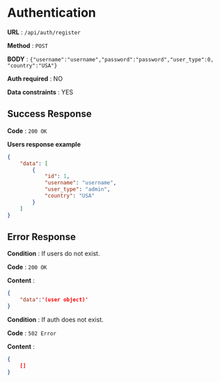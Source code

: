 # Authentication

**URL** : `/api/auth/register`

**Method** : `POST`

**BODY** : `{"username":"username","password":"password","user_type":0, "country":"USA"}`

**Auth required** : NO

**Data constraints** : YES


## Success Response

**Code** : `200 OK`

**Users response example**

```json
{
    "data": [
        {
            "id": 1,
            "username": "username",
            "user_type": "admin",
            "country": "USA"
        }
    ]
}
```

## Error Response

**Condition** : If users do not exist.

**Code** : `200 OK`

**Content** :

```json
{
    "data":'(user object)'
}
```

**Condition** : If auth does not exist.

**Code** : `502 Error`

**Content** :

```json
{
    []
}
